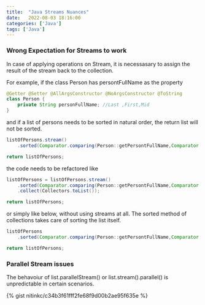 ```yaml
---
title:  "Java Streams Nuances"
date:   2022-08-03 18:16:00
categories: ['Java']
tags: ['Java']
---
```



### Wrong Expectation for Streams to work

In case of applying operations on Stream, it is necessasary to assign the result of the stream back to the collection.

For example, if the class Person has persontFullName as the property
```java
@Getter @Setter @AllArgsConstructor @NoArgsConstructor @ToString
class Person {
    private String personFullName; //Last ,First,Mid
}
```

and if a list of persons needs to be sorted in natural order, the return list will not be sorted.
```java
listOfPersons.stream()
    .sorted(Comparator.comparing(Person::getPersontFullName,Comparator.nullsLast(Comparator.naturalOrder())));

return listOfPersons;
```

the code needs to be refactored like 
```java
listOfPersons = listOfPersons.stream()
    .sorted(Comparator.comparing(Person::getPersontFullName,Comparator.nullsLast(Comparator.naturalOrder())))
    .collect(Collectors.toList());

return listOfPersons;
```
or simply like below, without using streams at all. The sorted method of collections takes care of sorting the list itself.
```java
listOfPersons
    .sorted(Comparator.comparing(Person::getPersontFullName,Comparator.nullsLast(Comparator.naturalOrder())));

return listOfPersons;
```

### Parallel Stream issues 

The behavoiur of list.parallelStream() or list.stream().parallel() is unpredictable in certain scenarios.

{% gist nitinkc/c34b3f61fff2fe68f9d00b2ae95f635e %}

